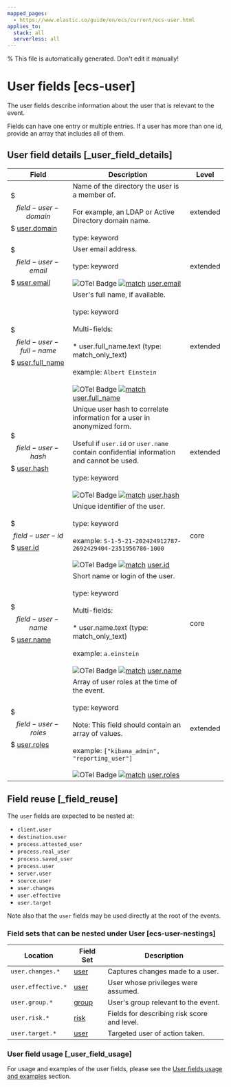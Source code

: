 ```yaml
---
mapped_pages:
  - https://www.elastic.co/guide/en/ecs/current/ecs-user.html
applies_to:
  stack: all
  serverless: all
---
```

% This file is automatically generated. Don't edit it manually!

# User fields [ecs-user]

The user fields describe information about the user that is relevant to the event.

Fields can have one entry or multiple entries. If a user has more than one id, provide an array that includes all of them.

## User field details [_user_field_details]

| Field | Description | Level |
| --- | --- | --- |
| $$$field-user-domain$$$ [user.domain](#field-user-domain) | Name of the directory the user is a member of.<br><br>For example, an LDAP or Active Directory domain name.<br><br>type: keyword | extended |
| $$$field-user-email$$$ [user.email](#field-user-email) | User email address.<br><br>type: keyword<br><br>![OTel Badge](https://img.shields.io/badge/OpenTelemetry-4a5ca6?style=flat&logo=opentelemetry) [![match](https://img.shields.io/badge/match-93c93e?style=flat)](/reference/ecs-opentelemetry.md#ecs-opentelemetry-relation) [user.email](https://opentelemetry.io/docs/specs/semconv/attributes-registry/user/#user-email) | extended |
| $$$field-user-full-name$$$ [user.full_name](#field-user-full-name) | User's full name, if available.<br><br>type: keyword<br><br>Multi-fields:<br><br>* user.full_name.text (type: match_only_text)<br><br>example: `Albert Einstein`<br><br>![OTel Badge](https://img.shields.io/badge/OpenTelemetry-4a5ca6?style=flat&logo=opentelemetry) [![match](https://img.shields.io/badge/match-93c93e?style=flat)](/reference/ecs-opentelemetry.md#ecs-opentelemetry-relation) [user.full_name](https://opentelemetry.io/docs/specs/semconv/attributes-registry/user/#user-full-name) | extended |
| $$$field-user-hash$$$ [user.hash](#field-user-hash) | Unique user hash to correlate information for a user in anonymized form.<br><br>Useful if `user.id` or `user.name` contain confidential information and cannot be used.<br><br>type: keyword<br><br>![OTel Badge](https://img.shields.io/badge/OpenTelemetry-4a5ca6?style=flat&logo=opentelemetry) [![match](https://img.shields.io/badge/match-93c93e?style=flat)](/reference/ecs-opentelemetry.md#ecs-opentelemetry-relation) [user.hash](https://opentelemetry.io/docs/specs/semconv/attributes-registry/user/#user-hash) | extended |
| $$$field-user-id$$$ [user.id](#field-user-id) | Unique identifier of the user.<br><br>type: keyword<br><br>example: `S-1-5-21-202424912787-2692429404-2351956786-1000`<br><br>![OTel Badge](https://img.shields.io/badge/OpenTelemetry-4a5ca6?style=flat&logo=opentelemetry) [![match](https://img.shields.io/badge/match-93c93e?style=flat)](/reference/ecs-opentelemetry.md#ecs-opentelemetry-relation) [user.id](https://opentelemetry.io/docs/specs/semconv/attributes-registry/user/#user-id) | core |
| $$$field-user-name$$$ [user.name](#field-user-name) | Short name or login of the user.<br><br>type: keyword<br><br>Multi-fields:<br><br>* user.name.text (type: match_only_text)<br><br>example: `a.einstein`<br><br>![OTel Badge](https://img.shields.io/badge/OpenTelemetry-4a5ca6?style=flat&logo=opentelemetry) [![match](https://img.shields.io/badge/match-93c93e?style=flat)](/reference/ecs-opentelemetry.md#ecs-opentelemetry-relation) [user.name](https://opentelemetry.io/docs/specs/semconv/attributes-registry/user/#user-name) | core |
| $$$field-user-roles$$$ [user.roles](#field-user-roles) | Array of user roles at the time of the event.<br><br>type: keyword<br><br>Note: This field should contain an array of values.<br><br>example: `["kibana_admin", "reporting_user"]`<br><br>![OTel Badge](https://img.shields.io/badge/OpenTelemetry-4a5ca6?style=flat&logo=opentelemetry) [![match](https://img.shields.io/badge/match-93c93e?style=flat)](/reference/ecs-opentelemetry.md#ecs-opentelemetry-relation) [user.roles](https://opentelemetry.io/docs/specs/semconv/attributes-registry/user/#user-roles) | extended |

## Field reuse [_field_reuse]

The `user` fields are expected to be nested at:

* `client.user`
* `destination.user`
* `process.attested_user`
* `process.real_user`
* `process.saved_user`
* `process.user`
* `server.user`
* `source.user`
* `user.changes`
* `user.effective`
* `user.target`

Note also that the `user` fields may be used directly at the root of the events.


### Field sets that can be nested under User [ecs-user-nestings]

| Location | Field Set | Description |
| --- | --- | --- |
| `user.changes.*` | [user](/reference/ecs-user.md) | Captures changes made to a user. |
| `user.effective.*` | [user](/reference/ecs-user.md) | User whose privileges were assumed. |
| `user.group.*` | [group](/reference/ecs-group.md) | User's group relevant to the event. |
| `user.risk.*` | [risk](/reference/ecs-risk.md) | Fields for describing risk score and level. |
| `user.target.*` | [user](/reference/ecs-user.md) | Targeted user of action taken. |

### User field usage [_user_field_usage]

For usage and examples of the user fields, please see the [User fields usage and examples](/reference/ecs-user-usage.md) section.

